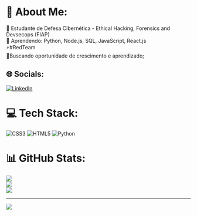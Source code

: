 # 💫 About Me:
🔭 Estudante de Defesa Cibernética - Ethical Hacking, Forensics and Devsecops (FIAP)<br>🌱 Aprendendo: Python, Node.js, SQL, JavaScript, React.js<br>⚡#RedTeam<br>🤝Buscando oportunidade de crescimento e aprendizado;


## 🌐 Socials:
[![LinkedIn](https://img.shields.io/badge/LinkedIn-%230077B5.svg?logo=linkedin&logoColor=white)](https://linkedin.com/in/https://www.linkedin.com/in/carlos-eduardo-junior-ba992121b/) 

# 💻 Tech Stack:
![CSS3](https://img.shields.io/badge/css3-%231572B6.svg?style=for-the-badge&logo=css3&logoColor=white) ![HTML5](https://img.shields.io/badge/html5-%23E34F26.svg?style=for-the-badge&logo=html5&logoColor=white) ![Python](https://img.shields.io/badge/python-3670A0?style=for-the-badge&logo=python&logoColor=ffdd54)
# 📊 GitHub Stats:
![](https://github-readme-stats.vercel.app/api?username=DevCarlosJunior&theme=swift&hide_border=false&include_all_commits=false&count_private=false)<br/>
![](https://github-readme-streak-stats.herokuapp.com/?user=DevCarlosJunior&theme=swift&hide_border=false)<br/>
![](https://github-readme-stats.vercel.app/api/top-langs/?username=DevCarlosJunior&theme=swift&hide_border=false&include_all_commits=false&count_private=false&layout=compact)

---
[![](https://visitcount.itsvg.in/api?id=DevCarlosJunior&icon=6&color=4)](https://visitcount.itsvg.in)

<!-- Proudly created with GPRM ( https://gprm.itsvg.in ) -->